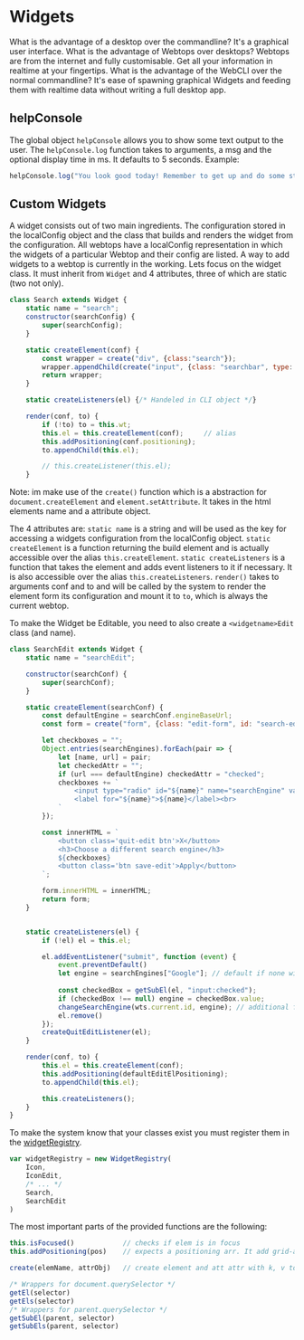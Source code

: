 # Widgets
What is the advantage of a desktop over the commandline? It's a graphical user interface. What is the advantage of Webtops over desktops? Webtops are from the internet and fully customisable. Get all your information in realtime at your fingertips.
What is the advantage of the WebCLI over the normal commandline? It's ease of spawning graphical Widgets and feeding them with realtime data without writing a full desktop app.

## helpConsole
The global object `helpConsole` allows you to show some text output to the user. 
The `helpConsole.log` function takes to arguments, a msg and the optional display time in ms. It defaults to 5 seconds.
Example:
```javascript
helpConsole.log("You look good today! Remember to get up and do some stretching every hour.", 10000); //display for 10 seconds
``` 

## Custom Widgets
A widget consists out of two main ingredients. The configuration stored in the localConfig object and the class that builds and renders the widget from the configuration. All webtops have a localConfig representation in which the widgets of a particular Webtop and their config are listed. A way to add widgets to a webtop is currently in the working.
Lets focus on the widget class. It must inherit from `Widget` and 4 attributes, three of which are static (two not only).
```javascript
class Search extends Widget {
    static name = "search";
    constructor(searchConfig) {
        super(searchConfig);
    }

    static createElement(conf) {
        const wrapper = create("div", {class:"search"});
        wrapper.appendChild(create("input", {class: "searchbar", type: "text", autofocus: true, placeholder: conf.placeholderText}));
        return wrapper;
    }

    static createListeners(el) {/* Handeled in CLI object */}

    render(conf, to) {
        if (!to) to = this.wt;
        this.el = this.createElement(conf);     // alias
        this.addPositioning(conf.positioning);
        to.appendChild(this.el);

        // this.createListener(this.el);
    }
``` 
Note: im make use of the `create()` function which is a abstraction for `document.createElement` and `element.setAttribute`. It takes in the html elements name and a attribute object.

The 4 attributes are:
`static name` is a string and will be used as the key for accessing a widgets configuration from the localConfig object.
`static createElement` is a function returning the build element and is actually accessible over the alias `this.createElement`.
`static createListeners` is a function that takes the element and adds event listeners to it if necessary. It is also accessible over the alias `this.createListeners`.
`render()` takes to arguments conf and to and will be called by the system to render the element form its configuration and mount it to `to`, which is always the current webtop.

To make the Widget be Editable, you need to also create a `<widgetname>Edit` class (and name). 

```javascript
class SearchEdit extends Widget {
    static name = "searchEdit";

    constructor(searchConf) {
        super(searchConf);
    }

    static createElement(searchConf) {
        const defaultEngine = searchConf.engineBaseUrl;
        const form = create("form", {class: "edit-form", id: "search-edit-form"});

        let checkboxes = "";
        Object.entries(searchEngines).forEach(pair => {
            let [name, url] = pair;
            let checkedAttr = "";
            if (url === defaultEngine) checkedAttr = "checked";
            checkboxes += `
                <input type="radio" id="${name}" name="searchEngine" value="${url}" ${checkedAttr}>
                <label for="${name}">${name}</label><br>
            `
        });

        const innerHTML = `
            <button class='quit-edit btn'>X</button>
            <h3>Choose a different search engine</h3>
            ${checkboxes}
            <button class='btn save-edit'>Apply</button>
        `;

        form.innerHTML = innerHTML;
        return form;
    }


    static createListeners(el) {
        if (!el) el = this.el;

        el.addEventListener("submit", function (event) {
            event.preventDefault()
            let engine = searchEngines["Google"]; // default if none will be submitted
    
            const checkedBox = getSubEl(el, "input:checked");
            if (checkedBox !== null) engine = checkedBox.value;
            changeSearchEngine(wts.current.id, engine); // additional function
            el.remove()
        });
        createQuitEditListener(el);
    }

    render(conf, to) {
        this.el = this.createElement(conf);
        this.addPositioning(defaultEditElPositioning);
        to.appendChild(this.el);

        this.createListeners();
    }
}
```
To make the system know that your classes exist you must register them in the [widgetRegistry](widget.md).
```javascript
var widgetRegistry = new WidgetRegistry(
    Icon,
    IconEdit,
    /* ... */
    Search,
    SearchEdit
)
```


The most important parts of the provided functions are the following:
```javascript
this.isFocused()            // checks if elem is in focus
this.addPositioning(pos)    // expects a positioning arr. It add grid-area styling to the element.

create(elemName, attrObj)   // create element and att attr with k, v to element from attrObj

/* Wrappers for document.querySelector */
getEl(selector)
getEls(selector)
/* Wrappers for parent.querySelector */
getSubEl(parent, selector)
getSubEls(parent, selector)
```